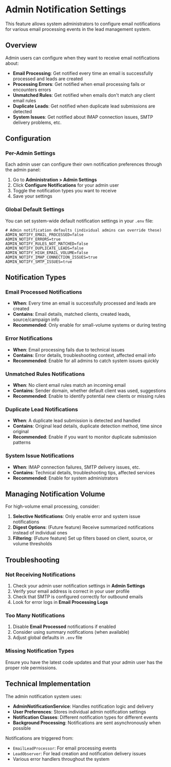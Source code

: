 # Admin Notification Settings

This feature allows system administrators to configure email notifications for various email processing events in the lead management system.

## Overview

Admin users can configure when they want to receive email notifications about:

- **Email Processing**: Get notified every time an email is successfully processed and leads are created
- **Processing Errors**: Get notified when email processing fails or encounters errors  
- **Unmatched Rules**: Get notified when emails don't match any client email rules
- **Duplicate Leads**: Get notified when duplicate lead submissions are detected
- **System Issues**: Get notified about IMAP connection issues, SMTP delivery problems, etc.

## Configuration

### Per-Admin Settings

Each admin user can configure their own notification preferences through the admin panel:

1. Go to **Administration > Admin Settings**
2. Click **Configure Notifications** for your admin user
3. Toggle the notification types you want to receive
4. Save your settings

### Global Default Settings

You can set system-wide default notification settings in your `.env` file:

```env
# Admin notification defaults (individual admins can override these)
ADMIN_NOTIFY_EMAIL_PROCESSED=false
ADMIN_NOTIFY_ERRORS=true
ADMIN_NOTIFY_RULES_NOT_MATCHED=false
ADMIN_NOTIFY_DUPLICATE_LEADS=false
ADMIN_NOTIFY_HIGH_EMAIL_VOLUME=false
ADMIN_NOTIFY_IMAP_CONNECTION_ISSUES=true
ADMIN_NOTIFY_SMTP_ISSUES=true
```

## Notification Types

### Email Processed Notifications
- **When**: Every time an email is successfully processed and leads are created
- **Contains**: Email details, matched clients, created leads, source/campaign info
- **Recommended**: Only enable for small-volume systems or during testing

### Error Notifications  
- **When**: Email processing fails due to technical issues
- **Contains**: Error details, troubleshooting context, affected email info
- **Recommended**: Enable for all admins to catch system issues quickly

### Unmatched Rules Notifications
- **When**: No client email rules match an incoming email
- **Contains**: Sender domain, whether default client was used, suggestions
- **Recommended**: Enable to identify potential new clients or missing rules

### Duplicate Lead Notifications
- **When**: A duplicate lead submission is detected and handled
- **Contains**: Original lead details, duplicate detection method, time since original
- **Recommended**: Enable if you want to monitor duplicate submission patterns

### System Issue Notifications
- **When**: IMAP connection failures, SMTP delivery issues, etc.
- **Contains**: Technical details, troubleshooting tips, affected services
- **Recommended**: Enable for system administrators

## Managing Notification Volume

For high-volume email processing, consider:

1. **Selective Notifications**: Only enable error and system issue notifications
2. **Digest Options**: (Future feature) Receive summarized notifications instead of individual ones
3. **Filtering**: (Future feature) Set up filters based on client, source, or volume thresholds

## Troubleshooting

### Not Receiving Notifications

1. Check your admin user notification settings in **Admin Settings**
2. Verify your email address is correct in your user profile
3. Check that SMTP is configured correctly for outbound emails
4. Look for error logs in **Email Processing Logs**

### Too Many Notifications

1. Disable **Email Processed** notifications if enabled
2. Consider using summary notifications (when available)
3. Adjust global defaults in `.env` file

### Missing Notification Types

Ensure you have the latest code updates and that your admin user has the proper role permissions.

## Technical Implementation

The admin notification system uses:

- **AdminNotificationService**: Handles notification logic and delivery
- **User Preferences**: Stores individual admin notification settings
- **Notification Classes**: Different notification types for different events
- **Background Processing**: Notifications are sent asynchronously when possible

Notifications are triggered from:
- `EmailLeadProcessor`: For email processing events
- `LeadObserver`: For lead creation and notification delivery issues
- Various error handlers throughout the system
